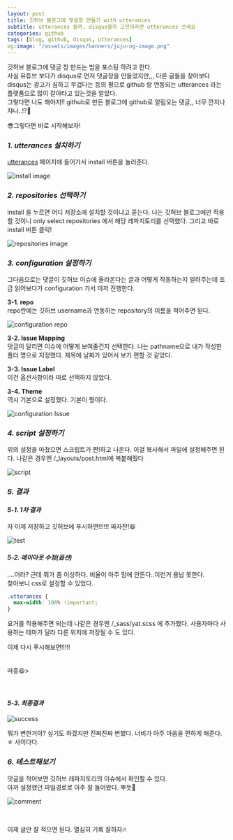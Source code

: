 ```yaml
---
layout: post
title: 깃허브 블로그에 댓글창 만들기 with utterances
subtitle: utterances 쓸까, disqus쓸까 고민이라면 utterances 쓰세요
categories: github
tags: [blog, github, disqus, utterances]
og:image: "/assets/images/banners/juju-og-image.png"
---
```


<p style="font-size = 16px">
깃허브 블로그에 댓글 창 만드는 법을 포스팅 하려고 한다.<br />
사실 유튜브 보다가 disqus로 먼저 댓글창을 만들었지만,,, 다른 글들을 찾아보다 disqus는 광고가 심하고 무겁다는 등의 평으로 github 랑 연동되는 utterances 라는 플랫폼으로 많이 갈아타고 있는것을 알았다.<br />
그렇다면 나도 해야지!! github로 만든 블로그에 github로 알림오는 댓글,, 너무 깐지나쟈나..!?🤩
</p>

😎그렇다면 바로 시작해보자!

### _1. utterances 설치하기_

[utterances](https://github.com/apps/utterances) 페이지에 들어가서 install 버튼을 눌러준다.

![install image](/assets/images/../../../assets/images/2023-04-07-make-comment/utterances/1.png "install")

### _2. repositories 선택하기_

install 을 누르면 어디 저장소에 설치할 것이냐고 묻는다. 나는 깃허브 블로그에만 적용할 것이니 only select repositories 에서 해당 레파지토리를 선택했다. 그리고 바로 install 버튼 클릭!

![repositories image](/assets/images/../../../assets/images/2023-04-07-make-comment/utterances/2.png "repositories")

### _3. configuration 설정하기_

그다음으로는 댓글이 깃허브 이슈에 올라온다는 글과 어떻게 작동하는지 알려주는데 조금 읽어보다가 configuration 가서 마저 진행한다.
<br />

**3-1. repo**
<br />
repo란에는 깃허브 username과 연동하는 repository의 이름을 적어주면 된다.

![configuration repo](/assets/images/../../../assets/images/2023-04-07-make-comment/utterances/3.png "configuration repo")

**3-2. Issue Mapping**
<br />
댓글이 달리면 이슈에 어떻게 보여줄건지 선택한다.
나는 pathname으로 내가 작성한 폴더 명으로 지정했다. 제목에 날짜가 있어서 보기 편할 것 같았다.

**3-3. Issue Label**
<br />
이건 옵션사항이라 따로 선택하지 않았다.

**3-4. Theme**
<br />
역시 기본으로 설정했다. 기본이 짱이다.

![configuration Issue](/assets/images/../../../assets/images/2023-04-07-make-comment/utterances/4.png "configuration Issue")

### _4. script 설정하기_

위의 설정을 마쳤으면 스크립트가 짠!하고 나온다. 이걸 복사해서 파일에 설정해주면 된다.
나같은 경우엔 /\_layouts/post.html에 복붙해줬다

![script](/assets/images/../../../assets/images/2023-04-07-make-comment/utterances/5.png "script")

### _5. 결과_

#### _5-1. 1차 결과_

자 이제 저장하고 깃허브에 푸시하면!!!!!! 짜자잔!😆

![test](/assets/images/../../../assets/images/2023-04-07-make-comment/utterances/6.png "tset")

#### _5-2. 레이아웃 수정(옵션)_

....어라? 근데 뭐가 좀 이상하다. 비율이 아주 맘에 안든다..이런거 용납 못한다.<br />
찾아보니 css로 설정할 수 있었다.

```css
.utterances {
  max-width: 100% !important;
}
```

요거를 적용해주면 되는데 나같은 경우엔 /\_sass/yat.scss 에 추가했다. 사용자마다 사용하는 테마가 달라 다른 위치에 저장될 수 도 있다.

이제 다시 푸시해보면!!!!!
<br />
<br />
<br />
따흥😆>
<br />
<br />
<br />

#### _5-3. 최종결과_

![success](/assets/images/../../../assets/images/2023-04-07-make-comment/utterances/7.png "success")

뭐가 변한거야? 싶기도 하겠지만 진짜진짜 변했다. 너비가 아주 마음을 편하게 해준다.ㅎ 사이다다.

### _6. 테스트해보기_

댓글을 적어보면 깃허브 레파지토리의 이슈에서 확인할 수 있다.<br />
아까 설정했던 파일경로로 아주 잘 들어왔다. 뿌듯🥹

![comment](/assets/images/../../../assets/images/2023-04-07-make-comment/utterances/9.png "comment")

<br />

이제 글만 잘 적으면 된다. 열심히 기록 잘하자🔥
